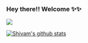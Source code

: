 ### Hey there!! Welcome ✨✨

![](https://komarev.com/ghpvc/?username=shivaamm&color=blueviolet)

[![Shivam's github stats](https://github-readme-stats.vercel.app/api?username=shivaamm&count_private=true&show_icons=true)](https://github.com/shivaamm/github-readme-stats)
<!--
<img src="https://i.pinimg.com/originals/da/8d/28/da8d287d2cf4941ed9f77b4c9e60225f.jpg">



**shivaamm/shivaamm** is a ✨ _special_ ✨ repository because its `README.md` (this file) appears on your GitHub profile.

Here are some ideas to get you started:

- 🔭 I’m currently working on ...
- 🌱 I’m currently learning ...
- 👯 I’m looking to collaborate on ...
- 🤔 I’m looking for help with ...
- 💬 Ask me about ...
- 📫 How to reach me: ...
- 😄 Pronouns: ...
- ⚡ Fun fact: ...
-->
